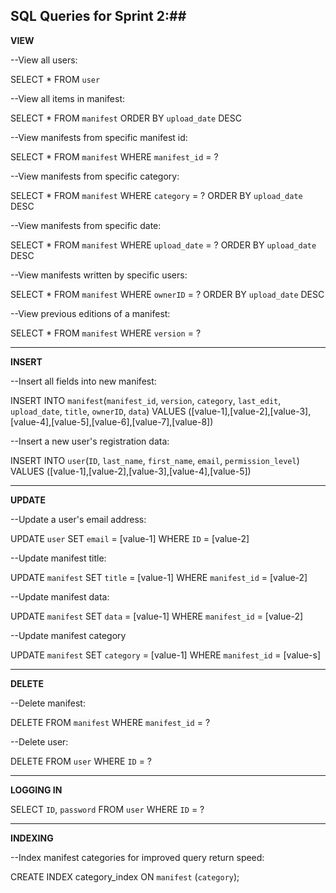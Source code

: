 ## SQL Queries for Sprint 2:##

**VIEW**

--View all users: 

SELECT * FROM `user`

--View all items in manifest:

SELECT * FROM `manifest` ORDER BY `upload_date` DESC

--View manifests from specific manifest id:

SELECT * FROM `manifest` WHERE `manifest_id` = ?

--View manifests from specific category:

SELECT * FROM `manifest` WHERE `category` = ? ORDER BY `upload_date` DESC

--View manifests from specific date:

SELECT * FROM `manifest` WHERE `upload_date` = ? ORDER BY `upload_date` DESC

--View manifests written by specific users:

SELECT * FROM `manifest` WHERE `ownerID` = ? ORDER BY `upload_date` DESC

--View previous editions of a manifest:

SELECT * FROM `manifest` WHERE `version` = ?


----------


**INSERT**

--Insert all fields into new manifest:

INSERT INTO `manifest`(`manifest_id`, `version`, `category`, `last_edit`, `upload_date`, `title`, `ownerID`, `data`) VALUES ([value-1],[value-2],[value-3],[value-4],[value-5],[value-6],[value-7],[value-8])

--Insert a new user's registration data:

INSERT INTO `user`(`ID`, `last_name`, `first_name`, `email`, `permission_level`) VALUES ([value-1],[value-2],[value-3],[value-4],[value-5])


----------


**UPDATE**

--Update a user's email address:

UPDATE `user` SET `email` = [value-1] WHERE `ID` = [value-2]

--Update manifest title:

UPDATE `manifest` SET `title` = [value-1] WHERE `manifest_id` = [value-2]

--Update manifest data:

UPDATE `manifest` SET `data` = [value-1]  WHERE `manifest_id` = [value-2]

--Update manifest category

UPDATE `manifest` SET `category` =  [value-1] WHERE `manifest_id` = [value-s]


----------
**DELETE**

--Delete manifest:

DELETE FROM `manifest` WHERE `manifest_id` = ?

--Delete user:

DELETE FROM `user` WHERE `ID` = ?


----------
**LOGGING IN**

SELECT `ID`, `password` FROM `user` WHERE `ID` =  ?

----------
**INDEXING**

--Index manifest categories for improved query return speed:

CREATE INDEX category_index ON `manifest` (`category`);


